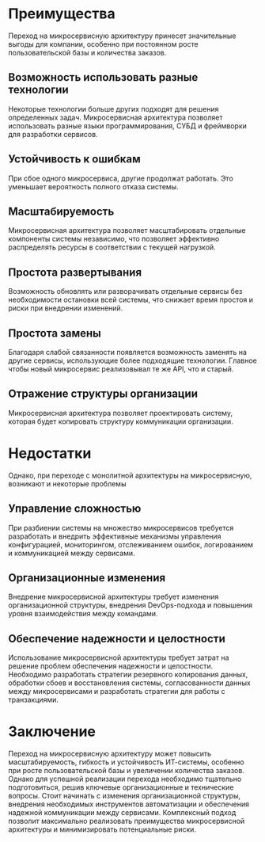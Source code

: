# Преимущества

Переход на микросервисную архитектуру принесет значительные выгоды для компании, особенно при постоянном росте пользовательской базы и количества заказов.

## Возможность использовать разные технологии

Некоторые технологии больше других подходят для решения определенных задач. Микросервисная архитектура позволяет использовать разные языки программирования, СУБД и фреймворки для разработки сервисов.

## Устойчивость к ошибкам

При сбое одного микросервиса, другие продолжат работать. Это уменьшает вероятность полного отказа системы.

## Масштабируемость

Микросервисная архитектура позволяет масштабировать отдельные компоненты системы независимо, что позволяет эффективно распределять ресурсы в соответствии с текущей нагрузкой.

## Простота развертывания

Возможность обновлять или разворачивать отдельные сервисы без необходимости остановки всей системы, что снижает время простоя и риски при внедрении изменений.

## Простота замены

Благодаря слабой связанности появляется возможность заменять на другие сервисы, использующие более подходящие технологии. Главное чтобы новый микросервис реализовывал те же API, что и старый.

## Отражение структуры организации

Микросервисная архитектура позволяет проектировать систему, которая будет копировать структуру коммуникации организации.

# Недостатки

Однако, при переходе с монолитной архитектуры на микросервисную, возникают и некоторые проблемы

## Управление сложностью

При разбиении системы на множество микросервисов требуется разработать и внедрить эффективные механизмы управления конфигурацией, мониторингом, отслеживанием ошибок, логированием и коммуникацией между сервисами.

## Организационные изменения

Внедрение микросервисной архитектуры требует изменения организационной структуры, внедрения DevOps-подхода и повышения уровня взаимодействия между командами.

## Обеспечение надежности и целостности

Использование микросервисной архитектуры требует затрат на решение проблем обеспечения надежности и целостности. Необходимо разработать стратегии резервного копирования данных, обработки сбоев и восстановления системы, согласованности данных между микросервисами и разработать стратегии для работы с транзакциями.

# Заключение

Переход на микросервисную архитектуру может повысить масштабируемость, гибкость и устойчивость ИТ-системы, особенно при росте пользовательской базы и увеличении количества заказов. Однако для успешной реализации перехода необходимо тщательно подготовиться, решив ключевые организационные и технические вопросы. Стоит начинать с изменения организационной структуры, внедрения необходимых инструментов автоматизации и обеспечения надежной коммуникации между сервисами. Комплексный подход позволит максимально реализовать преимущества микросервисной архитектуры и минимизировать потенциальные риски.